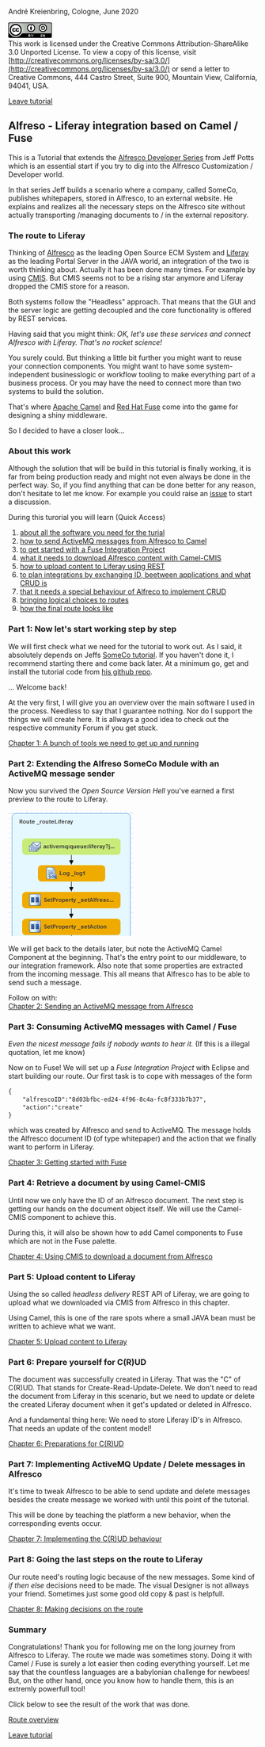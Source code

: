 André Kreienbring, Cologne, June 2020

![License](img/cc-by-sa-88x31.png)<br>
This work is licensed under the Creative Commons Attribution-ShareAlike 3.0 Unported License. To view a copy of this license, visit [http://creativecommons.org/licenses/by-sa/3.0/](http://creativecommons.org/licenses/by-sa/3.0/) or send a letter to Creative Commons, 444 Castro Street, Suite 900, Mountain View, California, 94041, USA.

[Leave tutorial](../index.md)

## Alfreso - Liferay integration based on Camel / Fuse
This is a Tutorial that extends the [Alfresco Developer Series](https://ecmarchitect.com/alfresco-developer-series) from Jeff Potts which is an essential start if you try to dig into the Alfresco Customization / Developer world.

In that series Jeff builds a scenario where a company, called SomeCo, publishes whitepapers, stored in Alfresco, to an external website. He explains and realizes all the necessary steps on the Alfresco site without actually transporting /managing documents to / in the external repository.

### The route to Liferay
Thinking of [Alfresco](https://en.wikipedia.org/wiki/Alfresco_Software) as the leading Open Source ECM System and [Liferay](https://en.wikipedia.org/wiki/Liferay) as the leading Portal Server in the JAVA world, an integration of the two is worth thinking about. Actually it has been done many times. For example by using [CMIS](https://en.wikipedia.org/wiki/Content_Management_Interoperability_Services). But CMIS seems not to be a rising star anymore and Liferay dropped the CMIS store for a reason.

Both systems follow the "Headless" approach. That means that the GUI and the server logic are getting decoupled and the core functionality is offered by REST services.

Having said that you might think: *OK, let's use these services and connect Alfresco with Liferay. That's no rocket science!*

You surely could. But thinking a little bit further you might want to reuse your connection components. You might want to have some system-independent businesslogic or workflow tooling to make everything part of a business process. Or you may have the need to connect more than two systems to build the solution.

That's where [Apache Camel](https://en.wikipedia.org/wiki/Apache_Camel) and [Red Hat Fuse](https://en.wikipedia.org/wiki/Fuse_ESB) come into the game for designing a shiny middleware.

So I decided to have a closer look...

### About this work
Although the solution that will be build in this tutorial is finally working, it is far from being production ready and might not even always be done in the perfect way. So, if you find anything that can be done better for any reason, don't hesitate to let me know. For example you could raise an [issue](https://github.com/akreienbring/akreienbring.github.io/issues) to start a discussion.

During this turorial you will learn (Quick Access)<br> 
1. [about all the software you need for the turial](softwarestack.md)
2. [how to send ActiveMQ messages from Alfresco to Camel](messagesending.md)
3. [to get started with a Fuse Integration Project](getting_started_fuse.md)
4. [what it needs to download Alfresco content with Camel-CMIS](using_cmis_download.md)
5. [how to upload content to Liferay using REST](upload_content_liferay.md)
6. [to plan integrations by exchanging ID, beetween applications and what CRUD is](prepare_crud.md)
7. [that it needs a special behaviour of Alfreco to implement CRUD](implement_crud.md)
8. [bringing logical choices to routes](making_decisions.md)
9. [how the final route looks like](route_overview.md)

### Part 1: Now let's start working step by step
We will first check what we need for the tutorial to work out. As I said, it absolutely depends on Jeffs [SomeCo tutorial](https://ecmarchitect.com/alfresco-developer-series). If you haven't done it, I recommend starting there and come back later. 
At a minimum go, get and install the tutorial code from [his github repo](https://github.com/jpotts/alfresco-developer-series).

... Welcome back! 

At the very first, I will give you an overview over the main software I used in the process. Needless to say that I guarantee nothing. Nor do I support the things we will create here. It is allways a good idea to check out the respective community Forum if you get stuck.

[Chapter 1: A bunch of tools we need to get up and running](softwarestack.md)

### Part 2: Extending the Alfreso SomeCo Module with an ActiveMQ message sender
Now you survived the *Open Source Version Hell* you've earned a first preview to the route to Liferay.

![The Start of the route](img/start_of_route.png)

We will get back to the details later, but note the ActiveMQ Camel Component at the beginning. That's the entry point to our middleware, to our integration framework. Also note that some properties are extracted from the incoming message. 
This all means that Alfresco has to be able to send such a message.

Follow on with:<br>
[Chapter 2: Sending an ActiveMQ message from Alfresco](messagesending.md)

### Part 3: Consuming ActiveMQ messages with Camel / Fuse
*Even the nicest message fails if nobody wants to hear it.* (If this is a illegal quotation, let me know)

Now on to Fuse! We will set up a *Fuse Integration Project* with Eclipse and start building our route. Our first task is to cope with messages of the form
```
{
	"alfrescoID":"8d03bfbc-ed24-4f96-8c4a-fc8f333b7b37",
	"action":"create"
}
```
which was created by Alfresco and send to ActiveMQ. The message holds the Alfresco document ID (of type whitepaper) and the action that we finally want to perform in Liferay.

[Chapter 3: Getting started with Fuse](getting_started_fuse.md)

### Part 4: Retrieve a document by using Camel-CMIS
Until now we only have the ID of an Alfresco document. The next step is getting our hands on the document object itself. We will use the Camel-CMIS component to achieve this.

During this, it will also be shown how to add Camel components to Fuse which are not in the Fuse palette.

[Chapter 4: Using CMIS to download a document from Alfresco](using_cmis_download.md)

### Part 5: Upload content to Liferay
Using the so called *headless delivery* REST API of Liferay, we are going to upload what we downloaded via CMIS from Alfresco in this chapter.

Using Camel, this is one of the rare spots where a small JAVA bean must be written to achieve what we want.

[Chapter 5: Upload content to Liferay](upload_content_liferay.md)

### Part 6: Prepare yourself for C(R)UD
The document was successfully created in Liferay. That was the "C" of C(R)UD.
That stands for Create-Read-Update-Delete. We don't need to read the document from Liferay in this scenario, but we need to update or delete the created Liferay document when it get's updated or deleted in Alfresco. 

And a fundamental thing here: We need to store Liferay ID's in Alfresco. That needs an update of the content model!

[Chapter 6: Preparations for C(R)UD](prepare_crud.md)

### Part 7: Implementing ActiveMQ Update / Delete messages in Alfresco 
It's time to tweak Alfresco to be able to send update and delete messages besides the create message we worked with until this point of the tutorial.

This will be done by teaching the platform a new behavior, when the corresponding events occur.

[Chapter 7: Implementing the C(R)UD behaviour](implement_crud.md)

### Part 8: Going the last steps on the route to Liferay
Our route need's routing logic because of the new messages. Some kind of *if then else* decisions need to be made. The visual Designer is not allways your friend. Sometimes just some good old copy & past is helpfull.

[Chapter 8: Making decisions on the route ](making_decisions.md)

### Summary
Congratulations! Thank you for following me on the long journey from Alfresco to Liferay. The route we made was sometimes stony. Doing it with Camel / Fuse is surely a lot easier then coding everything yourself. Let me say that the countless languages are a babylonian challenge for newbees! But, on the other hand, once you know how to handle them, this is an extremly powerfull tool!

Click below to see the result of the work that was done.

[Route overview](route_overview.md)

[Leave tutorial](../index.md)
